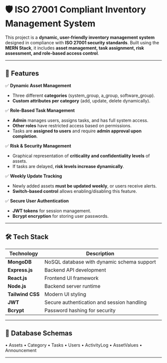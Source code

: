 # 🛡️ ISO 27001 Compliant Inventory Management System  

This project is a **dynamic, user-friendly inventory management system** designed in compliance with **ISO 27001 security standards**. Built using the **MERN Stack**, it includes **asset management, task assignment, risk assessment, and role-based access control**.  

---

## 📌 Features  

✅ **Dynamic Asset Management**  
- Three different **categories** (system_group, a_group, software_group).  
- **Custom attributes per category** (add, update, delete dynamically).  

✅ **Role-Based Task Management**  
- **Admin** manages users, assigns tasks, and has full system access.  
- **Other roles** have restricted access based on permissions.  
- Tasks are **assigned to users** and require **admin approval upon completion**.  

✅ **Risk & Security Management**  
- Graphical representation of **criticality and confidentiality levels** of assets.  
- If tasks are delayed, **risk levels increase dynamically**.  

✅ **Weekly Update Tracking**  
- Newly added assets **must be updated weekly**, or users receive alerts.  
- **Switch-based control** allows enabling/disabling this feature.  

✅ **Secure User Authentication**  
- **JWT tokens** for session management.  
- **Bcrypt encryption** for storing user passwords.  

---

## 🛠️ Tech Stack  

| Technology  | Description  |
|------------|-------------|
| **MongoDB** | NoSQL database with dynamic schema support |
| **Express.js** | Backend API development |
| **React.js** | Frontend UI framework |
| **Node.js** | Backend server runtime |
| **Tailwind CSS** | Modern UI styling |
| **JWT** | Secure authentication and session handling |
| **Bcrypt** | Password hashing for security |

---

## 📂 Database Schemas  

•	Assets
•	Category
•	Tasks
•	Users
•	ActivityLog
•	AssetValues
•	Announcement


---
